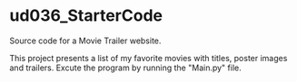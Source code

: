 # ud036_StarterCode
Source code for a Movie Trailer website.

This project presents a list of my favorite movies with titles, poster images and trailers. Excute the program by running the "Main.py" file.
